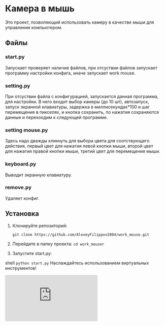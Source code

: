 # Камера в мышь

Это проект, позволяющий использовать камеру в качестве мыши для управления компьютером.

## Файлы

### start.py
Запускает проверяет наличие файлов, при отсуствии файлов запускает программу настройки конфига, иначе запускает work mouse.

### setting.py
При отсуствии файла с конфигурацией, запускается данная программа, для настройки. В него входит выбор камеры (до 10 шт), автозапуск, запуск экранной клавиатуры, задержка в миллисекундах*100 и шаг перемещения в пикселях, и кнопка сохранить, по нажатия сохраняются данные и перехоодим к следующей программе.

### setting mouse.py
Здесь надо дважды кликнуть для выбора цвета для соотствующего действия, первый цвет для нажатия левой кнопки мыши, второй цвет для нажатия правой кнопки мыши, третий цвет для перемещения мыши.

### keyboard.py
Выводит экранную клавиатуру.

### remove.py
Удаляет конфиг.

## Установка

1. Клонируйте репозиторий:

   ```git clone https://github.com/AlexeyFilippov2004/work_mouse.git```

2. Перейдите в папку проекта:
   ```cd work_mouser```
3. Запустите start.py:

shell
```python start.py```
Наслаждайтесь использованием виртуальных инструментов!

<iframe src="https://www.youtube.com/embed/_9swkmAhtH8" title="Как управлять компьютером через камеру" frameborder="0" allow="accelerometer; autoplay; clipboard-write; encrypted-media; gyroscope; picture-in-picture; web-share" referrerpolicy="strict-origin-when-cross-origin" allowfullscreen></iframe>
